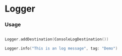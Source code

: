 # Logger

### Usage

```Swift

Logger.addDestination(ConsoleLogDestination())

Logger.info("This is an log message", tag: "Demo")

```